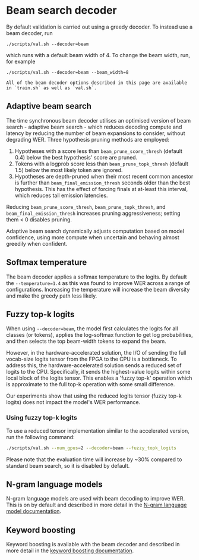 # Beam search decoder

By default validation is carried out using a greedy decoder. To instead use a beam decoder, run

```
./scripts/val.sh --decoder=beam
```

which runs with a default beam width of 4. To change the beam width, run, for example

```
./scripts/val.sh --decoder=beam --beam_width=8
```

```admonish
All of the beam decoder options described in this page are available in `train.sh` as well as `val.sh`.
```

## Adaptive beam search

The time synchronous beam decoder utilises an optimised version of beam search - adaptive beam search - which reduces decoding compute and latency by reducing the number of beam expansions to consider, without degrading WER. Three hypothesis pruning methods are employed:

1. Hypotheses with a score less than `beam_prune_score_thresh` (default 0.4) below the best hypothesis' score are pruned.
2. Tokens with a logprob score less than `beam_prune_topk_thresh` (default 1.5) below the most likely token are ignored.
3. Hypotheses are depth-pruned when their most recent common ancestor is further than `beam_final_emission_thresh` seconds older than the best hypothesis. This has the effect of forcing finals at at-least this interval, which reduces tail emission latencies.

Reducing `beam_prune_score_thresh`, `beam_prune_topk_thresh`, and `beam_final_emission_thresh` increases pruning aggressiveness; setting them < 0 disables pruning.

Adaptive beam search dynamically adjusts computation based on model confidence, using more compute when uncertain and behaving almost greedily when confident.

## Softmax temperature

The beam decoder applies a softmax temperature to the logits. By default the `--temperature=1.4` as this was found to improve WER across a range of configurations. Increasing the temperature will increase the beam diversity and make the greedy path less likely.

## Fuzzy top-k logits

When using `--decoder=beam`, the model first calculates the logits for all classes (or tokens),
applies the log-softmax function to get log probabilities, and then selects the top beam-width
tokens to expand the beam.

However, in the hardware-accelerated solution, the I/O of sending the full vocab-size logits tensor from the
FPGA to the CPU is a bottleneck. To address this, the hardware-accelerated solution sends a reduced set of logits
to the CPU. Specifically, it sends the highest-value logits within some local block of the logits tensor.
This enables a 'fuzzy top-k' operation which is approximate to the full top-k operation with some small difference.

Our experiments show that using the reduced logits tensor (fuzzy top-k logits) does not impact
the model's WER performance.

### Using fuzzy top-k logits

To use a reduced tensor implementation similar to the accelerated version, run the following command:

```bash
./scripts/val.sh --num_gpus=2 --decoder=beam --fuzzy_topk_logits
```

Please note that the evaluation time will increase by ~30% compared to standard beam search,
so it is disabled by default.

## N-gram language models

N-gram language models are used with beam decoding to improve WER. This is on by default and described in more detail in the [N-gram language model documentation](ngram_lm.md).

## Keyword boosting

Keyword boosting is available with the beam decoder and described in more detail in the [keyword boosting documentation](keyword_boosting.md).
